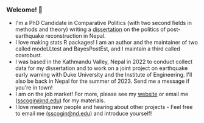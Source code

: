 ### Welcome! 👋

- I'm a PhD Candidate in Comparative Politics (with two second fields in methods and theory) writing a [dissertation](https://shanascogin.com/dissertation/) on the politics of post-earthquake reconstruction in Nepal. 
- I love making stats R packages! I am an author and the maintainer of two called modeLLtest and BayesPostEst, and I maintain a third called coxrobust.
- I was based in the Kathmandu Valley, Nepal in 2022 to conduct collect data for my dissertation and to work on a joint project on earthquake early warning with Duke University and the Institute of Engineering. I'll also be back in Nepal for the summer of 2023. Send me a message if you're in town!
- I am on the job market! For more, please see my [website](https://shanascogin.com/) or email me (sscogin@nd.edu) for my materials.
- I love meeting new people and hearing about other projects - Feel free to email me (sscogin@nd.edu) and introduce yourself!


<!--
**ShanaScogin/ShanaScogin** is a ✨ _special_ ✨ repository because its `README.md` (this file) appears on your GitHub profile.

Here are some ideas to get you started:

- 🔭 I’m currently working on ...
- 🌱 I’m currently learning ...
- 👯 I’m looking to collaborate on ...
- 🤔 I’m looking for help with ...
- 💬 Ask me about ...
- 📫 How to reach me: ...
- 😄 Pronouns: ...
- ⚡ Fun fact: ...
-->
